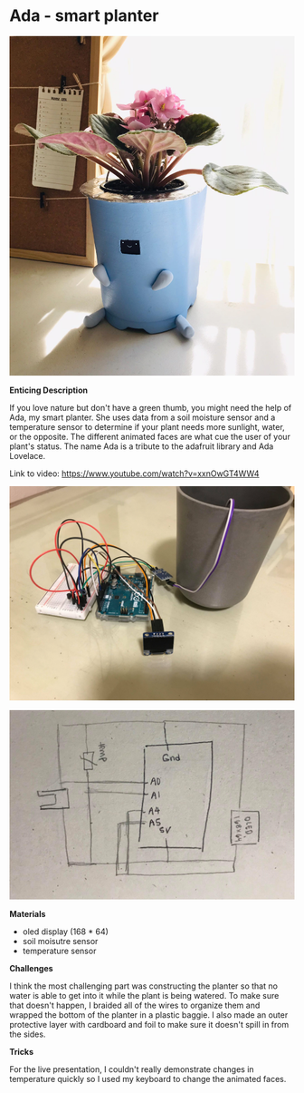 # Ada - smart planter

![cover photo](/finalProjectSummer2020/enticing_photo.jpg)

**Enticing Description**

If you love nature but don't have a green thumb, you might need the help of Ada, my smart planter. She uses data from a soil moisture sensor and a temperature sensor to determine if your plant needs more sunlight, water, or the opposite. The different animated faces are what cue the user of your plant's status. The name Ada is a tribute to the adafruit library and Ada Lovelace.  

Link to video: https://www.youtube.com/watch?v=xxnOwGT4WW4

![closeup](/finalProjectSummer2020/electronic_closeup.jpg)

![schematic](/finalProjectSummer2020/planter_schematic.jpg)

**Materials**
- oled display (168 * 64) 
- soil moisutre sensor 
- temperature sensor 

**Challenges**

I think the most challenging part was constructing the planter so that no water is able to get into it while the plant is being watered. To make sure that doesn't happen, I braided all of the wires to organize them and wrapped the bottom of the planter in a plastic baggie. I also made an outer protective layer with cardboard and foil to make sure it doesn't spill in from the sides. 

**Tricks**

For the live presentation, I couldn't really demonstrate changes in temperature quickly so I used my keyboard to change the animated faces. 





